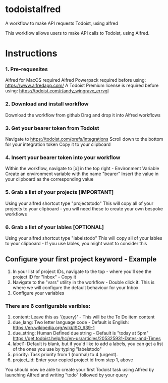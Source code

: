 # todoistalfred
A workflow to make API requests Todoist, using alfred

This workflow allows users to make API calls to Todoist, using Alfred. 

# Instructions
### 1. Pre-requesites
Alfred for MacOS required Alfred Powerpack required before using: https://www.alfredapp.com/
A Todoist Premium license is required before using: https://todoist.com/r/andy_wingrave_errvgl

### 2. Download and install workflow
Download the workflow from github
Drag and drop it into Alfred workflows

### 3. Get your bearer token from Todoist 
Navigate to https://todoist.com/prefs/integrations
Scroll down to the bottom for your integration token
Copy it to your clipboard

### 4. Insert your bearer token into your workflow
Within the workflow, navigate to [x] in the top right - Environment Variable
Create an environment variable with the name "bearer" 
Insert the value in your clipboard as the corresponding value

### 5. Grab a list of your projects [IMPORTANT]
Using your alfred shortcut type "projectstodo"
This will copy all of your projects to your clipboard - you will need these to create your own bespoke workflows

### 6. Grab a list of your lables [OPTIONAL]
Using your alfred shortcut type "labelstodo"
This will copy all of your lables to your clipboard - If you use lables, you might want to consider this 

## Configure your first project keyword - Example

1. In your list of project IDs, navigate to the top - where you'll see the project ID for "Inbox" - Copy it
2. Navigate to the "vars" utility in the workflow - Double click it. This is where we will configure the default behaviour for your Inbox
3. Configure your variables

### There are 6 configurable varibles:

1. content: Leave this as '{query}' - This will be the To Do item content
2. due_lang: Two letter language code - Default is English: https://en.wikipedia.org/wiki/ISO_639-1
3. due_string: Human Defined due string - Default is "today at 5pm" https://get.todoist.help/hc/en-us/articles/205325931-Dates-and-Times
4. label1: Default is blank, but if you'd like to add a labels, you can get a list of the ones you use by typing "labelstodo"
5. priority: Task priority from 1 (normal) to 4 (urgent).
6. project_id: Enter your copied project id from step 1, above

You should now be able to create your first Todoist task using Alfred by launching Alfred and writing 
"todo" followed by your query




